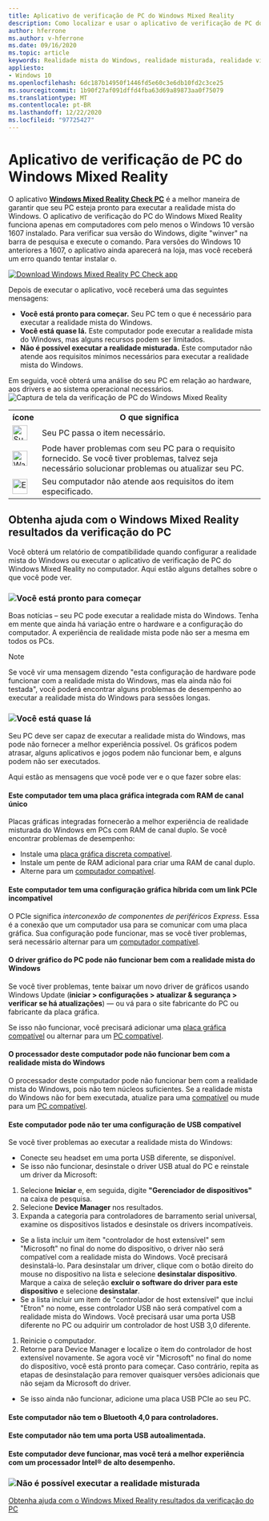 ```yaml
---
title: Aplicativo de verificação de PC do Windows Mixed Reality
description: Como localizar e usar o aplicativo de verificação de PC do Windows Mixed Reality para testar a compatibilidade do seu PC antes de comprar um headset de realidade mista do Windows.
author: hferrone
ms.author: v-hferrone
ms.date: 09/16/2020
ms.topic: article
keywords: Realidade mista do Windows, realidade misturada, realidade virtual, VR, MR, compatível, compatibilidade, PC, requisitos do sistema
appliesto:
- Windows 10
ms.openlocfilehash: 6dc187b14950f1446fd5e60c3e6db10fd2c3ce25
ms.sourcegitcommit: 1b90f27af091dffd4fba63d69a89873aa0f75079
ms.translationtype: MT
ms.contentlocale: pt-BR
ms.lasthandoff: 12/22/2020
ms.locfileid: "97725427"
---
```

# <a name="windows-mixed-reality-pc-check-app"></a>Aplicativo de verificação de PC do Windows Mixed Reality

O aplicativo **[Windows Mixed Reality Check PC](https://www.microsoft.com/store/p/windows-mixed-reality-pc-check/9nzvl19n7cnc)** é a melhor maneira de garantir que seu PC esteja pronto para executar a realidade mista do Windows. O aplicativo de verificação do PC do Windows Mixed Reality funciona apenas em computadores com pelo menos o Windows 10 versão 1607 instalado. Para verificar sua versão do Windows, digite "winver" na barra de pesquisa e execute o comando. Para versões do Windows 10 anteriores a 1607, o aplicativo ainda aparecerá na loja, mas você receberá um erro quando tentar instalar o.

<a href="https://www.microsoft.com/store/productid/9NZVL19N7CNC"><img alt="Download Windows Mixed Reality PC Check app" src="images/WMR-PC-Check-app.png"/></a>

Depois de executar o aplicativo, você receberá uma das seguintes mensagens:

* **Você está pronto para começar.** Seu PC tem o que é necessário para executar a realidade mista do Windows.
* **Você está quase lá.** Este computador pode executar a realidade mista do Windows, mas alguns recursos podem ser limitados.
* **Não é possível executar a realidade misturada.** Este computador não atende aos requisitos mínimos necessários para executar a realidade mista do Windows.

Em seguida, você obterá uma análise do seu PC em relação ao hardware, aos drivers e ao sistema operacional necessários.
![Captura de tela da verificação de PC do Windows Mixed Reality](images/screenshot-mr-pc-check.jpg) 

<table>
<tr>
<th>ícone</th><th>O que significa</th>
</tr><tr>
<td> <img alt="Succeeded" width="30" height="30" src="images/glyph-succeeded.png" /></td><td style="vertical-align: middle">Seu PC passa o item necessário.</td>
</tr><tr>
<td> <img alt="Warning" width="30" height="30" src="images/glyph-warning.png" /></td><td style="vertical-align: middle">Pode haver problemas com seu PC para o requisito fornecido. Se você tiver problemas, talvez seja necessário solucionar problemas ou atualizar seu PC.</td>
</tr><tr>
<td> <img alt="Error" width="30" height="30" src="images/glyph-error.png" /></td><td style="vertical-align: middle">Seu computador não atende aos requisitos do item especificado.</td>
</tr>
</table>

## <a name="get-help-with-windows-mixed-reality-pc-check-results"></a>Obtenha ajuda com o Windows Mixed Reality resultados da verificação do PC

Você obterá um relatório de compatibilidade quando configurar a realidade mista do Windows ou executar o aplicativo de verificação de PC do Windows Mixed Reality no computador. Aqui estão alguns detalhes sobre o que você pode ver.

### <a name="youre-good-to-go"></a>![Você está pronto para começar](images/glyph-succeeded.png)

Boas notícias – seu PC pode executar a realidade mista do Windows. Tenha em mente que ainda há variação entre o hardware e a configuração do computador. A experiência de realidade mista pode não ser a mesma em todos os PCs.

>[!NOTE]
>Se você vir uma mensagem dizendo "esta configuração de hardware pode funcionar com a realidade mista do Windows, mas ela ainda não foi testada", você poderá encontrar alguns problemas de desempenho ao executar a realidade mista do Windows para sessões longas.

### <a name="youre-nearly-there"></a>![Você está quase lá](images/glyph-warning.png)

Seu PC deve ser capaz de executar a realidade mista do Windows, mas pode não fornecer a melhor experiência possível. Os gráficos podem atrasar, alguns aplicativos e jogos podem não funcionar bem, e alguns podem não ser executados.

Aqui estão as mensagens que você pode ver e o que fazer sobre elas:

#### <a name="this-pc-has-an-integrated-graphics-card-with-single-channel-ram"></a>Este computador tem uma placa gráfica integrada com RAM de canal único

Placas gráficas integradas fornecerão a melhor experiência de realidade misturada do Windows em PCs com RAM de canal duplo. Se você encontrar problemas de desempenho:

* Instale uma [placa gráfica discreta compatível](windows-mixed-reality-minimum-pc-hardware-compatibility-guidelines.md).
* Instale um pente de RAM adicional para criar uma RAM de canal duplo.
* Alterne para um [computador compatível](https://www.microsoft.com/windows/windows-mixed-reality-devices).

#### <a name="this-pc-has-a-hybrid-graphics-configuration-with-an-incompatible-pcie-link"></a>Este computador tem uma configuração gráfica híbrida com um link PCIe incompatível

O PCIe significa *interconexão de componentes de periféricos Express*. Essa é a conexão que um computador usa para se comunicar com uma placa gráfica. Sua configuração pode funcionar, mas se você tiver problemas, será necessário alternar para um [computador compatível](https://www.microsoft.com/windows/windows-mixed-reality-devices).

#### <a name="this-pcs-graphics-driver-might-not-work-well-with-windows-mixed-reality"></a>O driver gráfico do PC pode não funcionar bem com a realidade mista do Windows

Se você tiver problemas, tente baixar um novo driver de gráficos usando Windows Update (**iniciar > configurações > atualizar & segurança > verificar se há atualizações**) — ou vá para o site fabricante do PC ou fabricante da placa gráfica.

Se isso não funcionar, você precisará adicionar uma [placa gráfica compatível](windows-mixed-reality-minimum-pc-hardware-compatibility-guidelines.md) ou alternar para um [PC compatível](https://www.microsoft.com/windows/windows-mixed-reality-devices).

#### <a name="this-pcs-processor-might-not-work-well-with-windows-mixed-reality"></a>O processador deste computador pode não funcionar bem com a realidade mista do Windows

O processador deste computador pode não funcionar bem com a realidade mista do Windows, pois não tem núcleos suficientes. Se a realidade mista do Windows não for bem executada, atualize para uma [compatível](windows-mixed-reality-minimum-pc-hardware-compatibility-guidelines.md) ou mude para um [PC compatível](https://www.microsoft.com/windows/windows-mixed-reality-devices).

#### <a name="this-pc-might-not-have-a-compatible-usb-configuration"></a>Este computador pode não ter uma configuração de USB compatível

Se você tiver problemas ao executar a realidade mista do Windows:

* Conecte seu headset em uma porta USB diferente, se disponível.
* Se isso não funcionar, desinstale o driver USB atual do PC e reinstale um driver da Microsoft:

1. Selecione **Iniciar** e, em seguida, digite **"Gerenciador de dispositivos"** na caixa de pesquisa.
1. Selecione **Device Manager** nos resultados.
1. Expanda a categoria para controladores de barramento serial universal, examine os dispositivos listados e desinstale os drivers incompatíveis. 
 * Se a lista incluir um item "controlador de host extensível" sem "Microsoft" no final do nome do dispositivo, o driver não será compatível com a realidade mista do Windows. Você precisará desinstalá-lo. Para desinstalar um driver, clique com o botão direito do mouse no dispositivo na lista e selecione **desinstalar dispositivo**. Marque a caixa de seleção **excluir o software do driver para este dispositivo** e selecione **desinstalar**.
 * Se a lista incluir um item de "controlador de host extensível" que inclui "Etron" no nome, esse controlador USB não será compatível com a realidade mista do Windows. Você precisará usar uma porta USB diferente no PC ou adquirir um controlador de host USB 3,0 diferente.
1. Reinicie o computador. 
1. Retorne para Device Manager e localize o item do controlador de host extensível novamente. Se agora você vir "Microsoft" no final do nome do dispositivo, você está pronto para começar. Caso contrário, repita as etapas de desinstalação para remover quaisquer versões adicionais que não sejam da Microsoft do driver.
* Se isso ainda não funcionar, adicione uma placa USB PCIe ao seu PC.

#### <a name="this-pc-doesnt-have-bluetooth-40-for-controllers"></a>Este computador não tem o Bluetooth 4,0 para controladores.

#### <a name="this-pc-doesnt-have-a-self-powered-usb-port"></a>Este computador não tem uma porta USB autoalimentada.

#### <a name="this-pc-should-work-but-youll-have-the-best-experience-with-a-high-performance-intel-processor"></a>Este computador deve funcionar, mas você terá a melhor experiência com um processador Intel® de alto desempenho.

### <a name="cant-run-mixed-reality"></a>![Não é possível executar a realidade misturada](images/glyph-error.png)

 [Obtenha ajuda com o Windows Mixed Reality resultados da verificação do PC](https://support.microsoft.com/en-us/help/4045777/windows-10-get-help-with-pc-compatibility-in-windows-mixed-reality)
